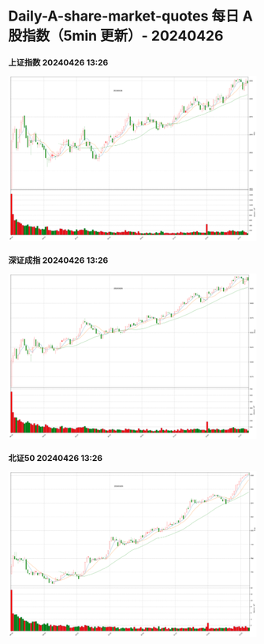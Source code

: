 
# Daily-A-share-market-quotes 每日 A 股指数（5min 更新）- 20240426

### 上证指数 20240426 13:26
![](./fig/2024/4/20240426-sh000001.png)

### 深证成指 20240426 13:26
![](./fig/2024/4/20240426-sz399001.png)

### 北证50 20240426 13:26
![](./fig/2024/4/20240426-bj899050.png)
